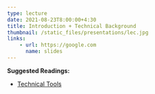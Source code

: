 ```yaml
---
type: lecture
date: 2021-08-23T8:00:00+4:30
title: Introduction + Technical Background
thumbnail: /static_files/presentations/lec.jpg
links: 
    - url: https://google.com
      name: slides
---
```

**Suggested Readings:**
- [Technical Tools](http://cs.brown.edu/people/seny/2950-v/intro.pdf)
